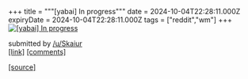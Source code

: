 +++
title = """[yabai] In progress"""
date = 2024-10-04T22:28:11.000Z
expiryDate = 2024-10-04T22:28:11.000Z
tags = ["reddit","wm"]
+++
[![[yabai] In progress](https://preview.redd.it/qybzgp1oftsd1.jpeg?width=640&crop=smart&auto=webp&s=4ffd41e25754638d3f80bd99aa7493220616f765 "[yabai] In progress")](https://www.reddit.com/r/unixporn/comments/1fwbns9/yabai_in_progress/)

submitted by [/u/Skaiur](https://www.reddit.com/user/Skaiur)  
[\[link\]](https://i.redd.it/qybzgp1oftsd1.jpeg) [\[comments\]](https://www.reddit.com/r/unixporn/comments/1fwbns9/yabai_in_progress/)

[[source]](https://www.reddit.com/r/unixporn/comments/1fwbns9/yabai_in_progress/)
